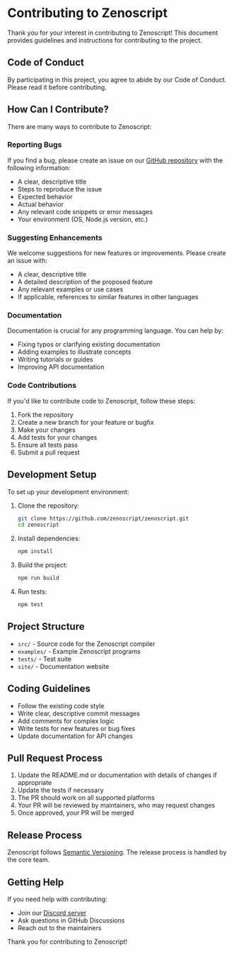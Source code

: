# Contributing to Zenoscript

Thank you for your interest in contributing to Zenoscript! This document provides guidelines and instructions for contributing to the project.

## Code of Conduct

By participating in this project, you agree to abide by our Code of Conduct. Please read it before contributing.

## How Can I Contribute?

There are many ways to contribute to Zenoscript:

### Reporting Bugs

If you find a bug, please create an issue on our [GitHub repository](https://github.com/zenoscript/zenoscript/issues) with the following information:

- A clear, descriptive title
- Steps to reproduce the issue
- Expected behavior
- Actual behavior
- Any relevant code snippets or error messages
- Your environment (OS, Node.js version, etc.)

### Suggesting Enhancements

We welcome suggestions for new features or improvements. Please create an issue with:

- A clear, descriptive title
- A detailed description of the proposed feature
- Any relevant examples or use cases
- If applicable, references to similar features in other languages

### Documentation

Documentation is crucial for any programming language. You can help by:

- Fixing typos or clarifying existing documentation
- Adding examples to illustrate concepts
- Writing tutorials or guides
- Improving API documentation

### Code Contributions

If you'd like to contribute code to Zenoscript, follow these steps:

1. Fork the repository
2. Create a new branch for your feature or bugfix
3. Make your changes
4. Add tests for your changes
5. Ensure all tests pass
6. Submit a pull request

## Development Setup

To set up your development environment:

1. Clone the repository:
   ```bash
   git clone https://github.com/zenoscript/zenoscript.git
   cd zenoscript
   ```

2. Install dependencies:
   ```bash
   npm install
   ```

3. Build the project:
   ```bash
   npm run build
   ```

4. Run tests:
   ```bash
   npm test
   ```

## Project Structure

- `src/` - Source code for the Zenoscript compiler
- `examples/` - Example Zenoscript programs
- `tests/` - Test suite
- `site/` - Documentation website

## Coding Guidelines

- Follow the existing code style
- Write clear, descriptive commit messages
- Add comments for complex logic
- Write tests for new features or bug fixes
- Update documentation for API changes

## Pull Request Process

1. Update the README.md or documentation with details of changes if appropriate
2. Update the tests if necessary
3. The PR should work on all supported platforms
4. Your PR will be reviewed by maintainers, who may request changes
5. Once approved, your PR will be merged

## Release Process

Zenoscript follows [Semantic Versioning](https://semver.org/). The release process is handled by the core team.

## Getting Help

If you need help with contributing:

- Join our [Discord server](https://discord.gg/zenoscript)
- Ask questions in GitHub Discussions
- Reach out to the maintainers

Thank you for contributing to Zenoscript!